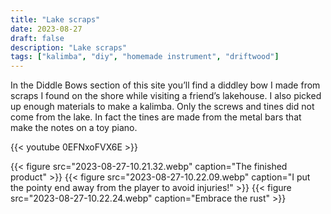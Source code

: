 ```yaml
---
title: "Lake scraps"
date: 2023-08-27
draft: false
description: "Lake scraps"
tags: ["kalimba", "diy", "homemade instrument", "driftwood"]
---
```

In the Diddle Bows section of this site you’ll find a diddley bow I made from scraps I found on the shore while visiting a friend’s lakehouse. I also picked up enough materials to make a kalimba. Only the screws and tines did not come from the lake. In fact the tines are made from the metal bars that make the notes on a toy piano.

{{< youtube 0EFNxoFVX6E >}}

{{< figure src="2023-08-27-10.21.32.webp" caption="The finished product" >}}
{{< figure src="2023-08-27-10.22.09.webp" caption="I put the pointy end away from the player to avoid injuries!" >}}
{{< figure src="2023-08-27-10.22.24.webp" caption="Embrace the rust" >}}
